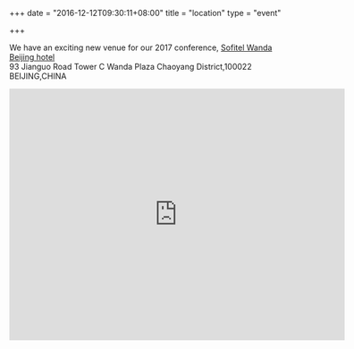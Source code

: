 +++
date = "2016-12-12T09:30:11+08:00"
title = "location"
type = "event"

+++

We have an exciting new venue for our 2017 conference, [Sofitel Wanda Beijing hotel](http://www.sofitel.com)<br/>
93 Jianguo Road  Tower C Wanda Plaza  Chaoyang District,100022 BEIJING,CHINA<br/>
<iframe src="https://www.google.com/maps/embed?pb=!1m14!1m8!1m3!1d12241.743285052464!2d116.4702431!3d39.9092621!3m2!1i1024!2i768!4f13.1!3m3!1m2!1s0x0%3A0x24c8d9fcb72a9875!2sSofitel+Wanda+Beijing+Hotel!5e0!3m2!1sen!2sus!4v1481556195600" width="600" height="450" frameborder="0" style="border:0" allowfullscreen></iframe></br>


<!-- {{< event_map >}} -->
